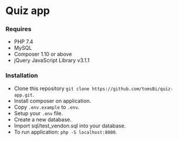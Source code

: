 # Quiz app

### Requires
* PHP 7.4
* MySQL
* Composer 1.10 or above
* jQuery JavaScript Library v3.1.1

### Installation
* Clone this repository `git clone https://github.com/tomsBi/quiz-app.git`.
* Install composer on application.
* Copy `.env.example` to `.env`.
* Setup your `.env` file.
* Create a new database.
* Import sql/test_vendon.sql into your database.
* To run application: `php -S localhost:8000`.
